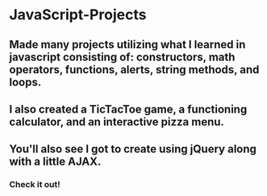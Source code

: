 # JavaScript-Projects

## Made many projects utilizing what I learned in javascript consisting of: constructors, math operators, functions, alerts, string methods, and loops.

## I also created a TicTacToe game, a functioning calculator, and an interactive pizza menu.

## You'll also see I got to create using jQuery along with a little AJAX.

### Check it out!
